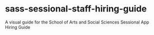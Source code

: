 # sass-sessional-staff-hiring-guide
A visual guide for the School of Arts and Social Sciences Sessional App Hiring Guide
